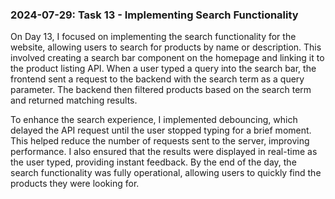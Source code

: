 ### 2024-07-29: Task 13 - Implementing Search Functionality

On Day 13, I focused on implementing the search functionality for the website, allowing users to search for products by name or description. This involved creating a search bar component on the homepage and linking it to the product listing API. When a user typed a query into the search bar, the frontend sent a request to the backend with the search term as a query parameter. The backend then filtered products based on the search term and returned matching results.

To enhance the search experience, I implemented debouncing, which delayed the API request until the user stopped typing for a brief moment. This helped reduce the number of requests sent to the server, improving performance. I also ensured that the results were displayed in real-time as the user typed, providing instant feedback. By the end of the day, the search functionality was fully operational, allowing users to quickly find the products they were looking for.